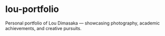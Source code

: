 # lou-portfolio
Personal portfolio of Lou Dimasaka — showcasing photography, academic achievements, and creative pursuits.
